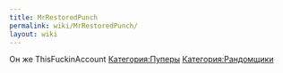 ```yaml
---
title: MrRestoredPunch
permalink: wiki/MrRestoredPunch/
layout: wiki
---
```


Он же ThisFuckinAccount [Категория:Пуперы](Категория:Пуперы "wikilink")
[Категория:Рандомщики](Категория:Рандомщики "wikilink")
